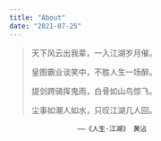 ```yaml
---
title: "About"
date: "2021-07-25"
---
```


> 天下风云出我辈，一入江湖岁月催。
> 
> 皇图霸业谈笑中，不胜人生一场醉。
>
> 提剑跨骑挥鬼雨，白骨如山鸟惊飞。
>
> 尘事如潮人如水，只叹江湖几人回。

                     ——《人生·江湖》 黄沾

